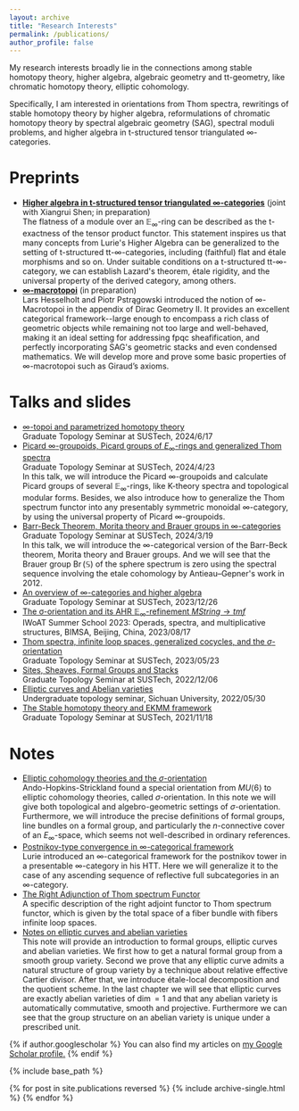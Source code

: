 ```yaml
---
layout: archive
title: "Research Interests"
permalink: /publications/
author_profile: false
---
```

My research interests broadly lie in the connections among stable homotopy theory, higher algebra, algebraic geometry and tt-geometry, like chromatic homotopy theory, elliptic cohomology. 

Specifically, I am interested in orientations from Thom spectra, rewritings of stable homotopy theory by higher algebra, reformulations of chromatic homotopy theory by spectral algebraic geometry (SAG), spectral moduli problems, and higher algebra in t-structured tensor triangulated $\infty$-categories.

Preprints
======
* __<u>Higher algebra in t-structured tensor triangulated $\infty$-categories</u>__ (joint with Xiangrui Shen; in preparation)<br>The flatness of a module over an $\mathbb{E}_\infty$-ring can be described as the t-exactness of the tensor product functor. This statement inspires us that many concepts from Lurie's Higher Algebra can be generalized to the setting of t-structured tt-∞-categories, including (faithful) flat and étale morphisms and so on. Under suitable conditions on a t-structured tt-∞-category, we can establish Lazard's theorem, étale rigidity, and the universal property of the derived category, among others.
* __<u>$\infty$-macrotopoi</u>__ (in preparation)<br> Lars Hesselholt and Piotr Pstrągowski introduced the notion of ∞-Macrotopoi in the appendix of Dirac Geometry II. It provides an excellent categorical framework--large enough to encompass a rich class of geometric objects while remaining not too large and well-behaved, making it an ideal setting for addressing fpqc sheafification, and perfectly incorporating SAG's geometric stacks and even condensed mathematics. We will develop more and prove some basic properties of $\infty$-macrotopoi such as Giraud’s axioms.

Talks and slides
======
* [$\infty$-topoi and parametrized homotopy theory](https://552jc.github.io/ljc552.github.io/files/infty_topos.pdf)<br>Graduate Topology Seminar at SUSTech, 2024/6/17
* [Picard $\infty$-groupoids, Picard groups of $E_\infty$-rings and generalized Thom spectra](https://552jc.github.io/ljc552.github.io/files/Picard_ljc.pdf)<br>Graduate Topology Seminar at SUSTech, 2024/4/23 <br> In this talk, we will introduce the Picard $\infty$-groupoids and calculate Picard groups of several $\mathbb{E}_\infty$-rings, like K-theory spectra and topological modular forms. Besides, we also introduce how to generalize the Thom spectrum functor into any presentably symmetric monoidal $\infty$-category, by using the universal property of Picard $\infty$-groupoids.
* [Barr-Beck Theorem, Morita theory and Brauer groups in $\infty$-categories](https://552jc.github.io/ljc552.github.io/files/Morita_theory.pdf)<br>Graduate Topology Seminar at SUSTech, 2024/3/19<br>In this talk, we will introduce the $\infty$-categorical version of the Barr-Beck theorem, Morita theory and Brauer groups.  And we will see that the Brauer group $\operatorname{Br}(\mathbb{S})$ of the sphere spectrum is zero using the spectral sequence involving the etale cohomology by Antieau–Gepner's work in 2012.
* [An overview of $\infty$-categories and higher algebra](https://552jc.github.io/ljc552.github.io/files/Higher_algebra_ljc.pdf)<br>Graduate Topology Seminar at SUSTech, 2023/12/26
* [The σ-orientation and its AHR $\mathbb{E}_{\infty}$-refinement $MString\to tmf$](https://552jc.github.io/ljc552.github.io/files/Orientation.pdf)<br>IWoAT Summer School 2023: Operads, spectra, and multiplicative structures, BIMSA, Beijing, China, 2023/08/17
* [Thom spectra, infinite loop spaces, generalized cocycles, and the $\sigma$-orientation](https://sustech-topology.github.io/grad/23spr/0523-Liang.pdf)<br>Graduate Topology Seminar at SUSTech, 2023/05/23
* [Sites, Sheaves, Formal Groups and Stacks](https://sustech-topology.github.io/grad/22fal/FormalGeometry.pdf)<br>Graduate Topology Seminar at SUSTech, 2022/12/06
* [Elliptic curves and Abelian varieties](https://552jc.github.io/ljc552.github.io/files/Thesis.pdf)<br>Undergraduate topology seminar, Sichuan University, 2022/05/30
* [The Stable homotopy theory and EKMM framework](https://552jc.github.io/ljc552.github.io/files/2021_12_28.pdf)<br>Graduate Topology Seminar at SUSTech, 2021/11/18

Notes
======
<!-- * [Copointedlization and costabilization](https://552jc.github.io/ljc552.github.io/files/Sp_fin.pdf)<br>A concrete model of costabilization -->
* [Elliptic cohomology theories and the $\sigma$-orientation](https://552jc.github.io/ljc552.github.io/files/sigmaorientation.pdf)<br>Ando-Hopkins-Strickland found a special orientation from $MU\langle 6\rangle$ to elliptic cohomology theories, called $\sigma$-orientation. In this note we will give both topological and algebro-geometric settings of $\sigma$-orientation. Furthermore, we will introduce the precise definitions of formal groups, line bundles on a formal group, and particularly the $n$-connective cover of an $E_{\infty}$-space, which seems not well-described in ordinary references.
* [Postnikov-type convergence in $\infty$-categorical framework](https://552jc.github.io/ljc552.github.io/files/convergence.pdf)<br>Lurie introduced an $\infty$-categorical framework for the postnikov tower in a presentable $\infty$-category in his HTT. Here we will generalize it to the case of any ascending sequence of reflective full subcategories in an $\infty$-category.
* [The Right Adjunction of Thom spectrum Functor](https://552jc.github.io/ljc552.github.io/files/thomsp.pdf)<br>A specific description of the right adjoint functor to Thom spectrum functor, which is given by the total space of a fiber bundle with fibers infinite loop spaces.
* [Notes on elliptic curves and abelian varieties](https://552jc.github.io/ljc552.github.io/files/Ellabvar.pdf)<br>This note will provide an introduction to formal groups, elliptic curves and abelian varieties. We first how to get a natural formal group from a smooth group variety. Second we prove that any elliptic curve admits a natural structure of group variety by a technique about relative effective Cartier divisor. After that, we introduce étale-local decomposition and the quotient scheme. In the last chapter we will see that elliptic curves are exactly abelian varieties of $\operatorname{dim}=1$ and that any abelian variety is automatically commutative, smooth and projective. Furthermore we can see that the group structure on an abelian variety is unique under a prescribed unit. 






{% if author.googlescholar %}
  You can also find my articles on <u><a href="{{author.googlescholar}}">my Google Scholar profile</a>.</u>
{% endif %}

{% include base_path %}

{% for post in site.publications reversed %}
  {% include archive-single.html %}
{% endfor %}
